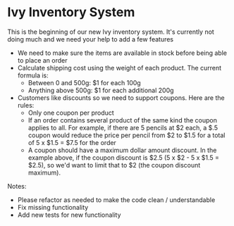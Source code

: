 # Ivy Inventory System

This is the beginning of our new Ivy inventory system. 
It's currently not doing much and we need your help to add a few features

* We need to make sure the items are available in stock before being able to place an order
* Calculate shipping cost using the weight of each product. The current formula is:
  * Between 0 and 500g: $1 for each 100g
  * Anything above 500g: $1 for each additional 200g
* Customers like discounts so we need to support coupons. Here are the rules:
  * Only one coupon per product
  * If an order contains several product of the same kind the coupon applies to all. For example, if there are 5 pencils at $2 each, a $.5 coupon would reduce the price per pencil from $2 to $1.5 for a total of 5 x $1.5 = $7.5 for the order
  * A coupon should have a maximum dollar amount discount. In the example above, if the coupon discount is $2.5 (5 x $2 - 5 x $1.5 = $2.5), so we'd want to limit that to $2 (the coupon discount maximum).

Notes:
  * Please refactor as needed to make the code clean / understandable
  * Fix missing functionality
  * Add new tests for new functionality